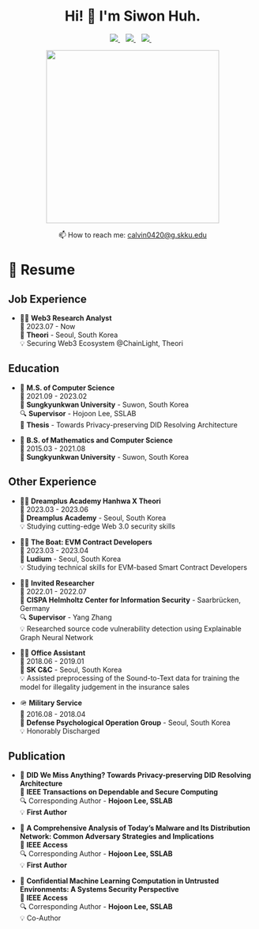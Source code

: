 <h1 align='center'>
  Hi! 👋 I'm Siwon Huh.
</h1>

<p align='center'>
  
  <a href="https://scholar.google.com/citations?user=72ZSxJAAAAAJ&hl=en">
    <img src="https://img.shields.io/badge/google scholar-%23E0005F.svg?&style=for-the-badge&logo=google&logoColor=white" />        
  </a>&nbsp;&nbsp;
  <a href="https://www.linkedin.com/in/siwon-huh-92336625a/">
    <img src="https://img.shields.io/badge/linkedin-%230077B5.svg?&style=for-the-badge&logo=linkedin&logoColor=white" />
  </a>&nbsp;&nbsp;
  <a href="https://siwonheo-sslab.tistory.com/">
    <img src="https://img.shields.io/badge/tistory-%23000000.svg?&style=for-the-badge&logo=tistory&logoColor=white" />
  </a>&nbsp;&nbsp;
  
</p>

<p align='center'>
  <a href="#"><img src="https://github-readme-stats.vercel.app/api?username=SiWon-Heo&show_icons=true&count_private=true&theme=dark" width="350"></a>
</p>

<p align='center'>
  📫 How to reach me: <a href='mailto:calvin0420@g.skku.edu'>calvin0420@g.skku.edu</a>
</p>

# 📃 Resume

## Job Experience
-   👨‍💻 **Web3 Research Analyst**\
    📆 2023.07 - Now\
    📍 **Theori** - Seoul, South Korea\
    💡 Securing Web3 Ecosystem @ChainLight, Theori

## Education

-   📖 **M.S. of Computer Science**\
    📆 2021.09 - 2023.02\
    📍 **Sungkyunkwan University** - Suwon, South Korea\
    🔍 **Supervisor** - Hojoon Lee, SSLAB\
    📜 **Thesis** - Towards Privacy-preserving DID Resolving Architecture

-   📖 **B.S. of Mathematics and Computer Science**\
    📆 2015.03 - 2021.08\
    📍 **Sungkyunkwan University** - Suwon, South Korea

## Other Experience

-   👨‍💻 **Dreamplus Academy Hanhwa X Theori**\
    📆 2023.03 - 2023.06\
    📍 **Dreamplus Academy** - Seoul, South Korea\
    💡 Studying cutting-edge Web 3.0 security skills
    
-   👨‍💻 **The Boat: EVM Contract Developers**\
    📆 2023.03 - 2023.04\
    📍 **Ludium** - Seoul, South Korea\
    💡 Studying technical skills for EVM-based Smart Contract Developers

-   👨‍💻 **Invited Researcher**\
    📆 2022.01 - 2022.07\
    📍 **CISPA Helmholtz Center for Information Security** - Saarbrücken, Germany\
    🔍 **Supervisor** - Yang Zhang\
    💡 Researched source code vulnerability detection using Explainable Graph Neural Network
    
-   👨‍💻 **Office Assistant**\
    📆 2018.06 - 2019.01\
    📍 **SK C&C** - Seoul, South Korea\
    💡 Assisted preprocessing of the Sound-to-Text data for training the model for illegality judgement in the insurance sales
    
-   🪖 **Military Service**\
    📆 2016.08 - 2018.04\
    📍 **Defense Psychological Operation Group** - Seoul, South Korea\
    💡 Honorably Discharged

## Publication

-   📖 **DID We Miss Anything? Towards Privacy-preserving DID Resolving Architecture**\
    📍 **IEEE Transactions on Dependable and Secure Computing**\
    🔍 Corresponding Author - **Hojoon Lee, SSLAB**\
    💡 **First Author**
    
-   📖 **A Comprehensive Analysis of Today’s Malware and Its Distribution Network: Common Adversary Strategies and Implications**\
    📍 **IEEE Access**\
    🔍 Corresponding Author - **Hojoon Lee, SSLAB**\
    💡 **First Author**

-   📖 **Confidential Machine Learning Computation in Untrusted Environments: A Systems Security Perspective**\
    📍 **IEEE Access**\
    🔍 Corresponding Author - **Hojoon Lee, SSLAB**\
    💡 Co-Author
